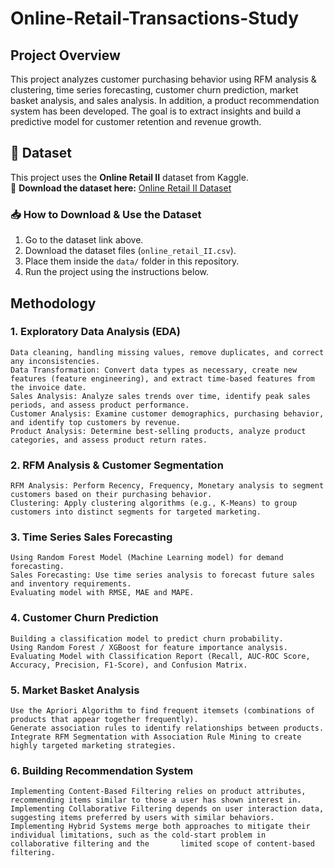 # Online-Retail-Transactions-Study
## Project Overview
This project analyzes customer purchasing behavior using RFM analysis &amp; clustering, time series forecasting, customer churn prediction, market basket analysis, and sales analysis. In addition, a product recommendation system has been developed. The goal is to extract insights and build a predictive model for customer retention and revenue growth.
## 📂 Dataset
This project uses the **Online Retail II** dataset from Kaggle.  
🔗 **Download the dataset here:** [Online Retail II Dataset](https://www.kaggle.com/datasets/ukveteran/online-retail-ii)  
### 📥 How to Download & Use the Dataset
1. Go to the dataset link above.
2. Download the dataset files (`online_retail_II.csv`).
3. Place them inside the `data/` folder in this repository.
4. Run the project using the instructions below.
   
## Methodology
### 1. Exploratory Data Analysis (EDA)
    Data cleaning, handling missing values, remove duplicates, and correct any inconsistencies.
    Data Transformation: Convert data types as necessary, create new features (feature engineering), and extract time-based features from the invoice date.
    Sales Analysis: Analyze sales trends over time, identify peak sales periods, and assess product performance.
    Customer Analysis: Examine customer demographics, purchasing behavior, and identify top customers by revenue.
    Product Analysis: Determine best-selling products, analyze product categories, and assess product return rates.
### 2. RFM Analysis & Customer Segmentation
    RFM Analysis: Perform Recency, Frequency, Monetary analysis to segment customers based on their purchasing behavior.
    Clustering: Apply clustering algorithms (e.g., K-Means) to group customers into distinct segments for targeted marketing.
### 3. Time Series Sales Forecasting
    Using Random Forest Model (Machine Learning model) for demand forecasting.
    Sales Forecasting: Use time series analysis to forecast future sales and inventory requirements.
    Evaluating model with RMSE, MAE and MAPE.
### 4. Customer Churn Prediction
    Building a classification model to predict churn probability.
    Using Random Forest / XGBoost for feature importance analysis.
    Evaluating Model with Classification Report (Recall, AUC-ROC Score, Accuracy, Precision, F1-Score), and Confusion Matrix.
### 5. Market Basket Analysis
    Use the Apriori Algorithm to find frequent itemsets (combinations of products that appear together frequently).
    Generate association rules to identify relationships between products.
    Integrate RFM Segmentation with Association Rule Mining to create highly targeted marketing strategies.    
### 6. Building Recommendation System
    Implementing Content-Based Filtering relies on product attributes, recommending items similar to those a user has shown interest in.
    Implementing Collaborative Filtering depends on user interaction data, suggesting items preferred by users with similar behaviors.
    Implementing Hybrid Systems merge both approaches to mitigate their individual limitations, such as the cold-start problem in collaborative filtering and the       limited scope of content-based filtering.
